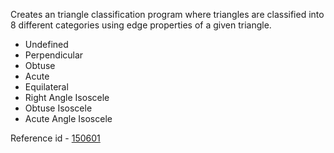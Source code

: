 Creates an triangle classification program where triangles are classified into 8 different categories using edge properties of a given triangle.
<ul>
<li>Undefined</li>
<li>Perpendicular</li>
<li>Obtuse</li>
<li>Acute</li>
<li>Equilateral</li>
<li>Right Angle Isoscele</li>
<li>Obtuse Isoscele</li>
<li>Acute Angle Isoscele</li>
</ul>

Reference id - <a href="https://drive.google.com/open?id=0ByXbkIWAzhXpVW9fVTduTW5hcGs">150601</a>

